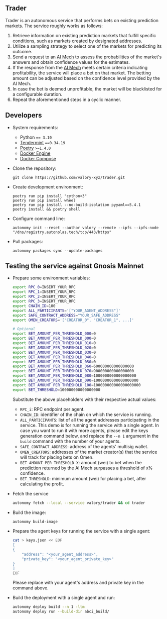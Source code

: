 ## Trader

Trader is an autonomous service that performs bets on existing prediction markets. The service roughly works as follows:

1. Retrieve information on existing prediction markets that fulfill specific conditions, such as markets created by designated addresses.
2. Utilize a sampling strategy to select one of the markets for predicting its outcome.
3. Send a request to an [AI Mech](https://github.com/valory-xyz/mech) to assess the probabilities of the market's answers and obtain confidence values for the estimates.
4. If the response from the [AI Mech](https://github.com/valory-xyz/mech) meets certain criteria indicating profitability, the service will place a bet on that market. The betting amount can be adjusted based on the confidence level provided by the AI Mech.
5. In case the bet is deemed unprofitable, the market will be blacklisted for a configurable duration.
6. Repeat the aforementioned steps in a cyclic manner.

## Developers

- System requirements:

    - Python `== 3.10`
    - [Tendermint](https://docs.tendermint.com/v0.34/introduction/install.html) `==0.34.19`
    - [Poetry](https://python-poetry.org/docs/) `>=1.4.0`
    - [Docker Engine](https://docs.docker.com/engine/install/)
    - [Docker Compose](https://docs.docker.com/compose/install/)

- Clone the repository:

      git clone https://github.com/valory-xyz/trader.git

- Create development environment:

      poetry run pip install "cython<3"
      poetry run pip install wheel
      poetry run pip install --no-build-isolation pyyaml==5.4.1
      poetry install && poetry shell

- Configure command line:

      autonomy init --reset --author valory --remote --ipfs --ipfs-node "/dns/registry.autonolas.tech/tcp/443/https"

- Pull packages:

      autonomy packages sync --update-packages

## Testing the service against Gnosis  Mainnet

* Prepare some environment variables:

    ```bash
    export RPC_0=INSERT_YOUR_RPC
    export RPC_1=INSERT_YOUR_RPC
    export RPC_2=INSERT_YOUR_RPC
    export RPC_3=INSERT_YOUR_RPC
    export CHAIN_ID=100
    export ALL_PARTICIPANTS='["YOUR_AGENT_ADDRESS"]'
    export SAFE_CONTRACT_ADDRESS="YOUR_SAFE_ADDRESS"
    export OMEN_CREATORS='["CREATOR_0", "CREATOR_1", ...]'
    
    # Optional
    export BET_AMOUNT_PER_THRESHOLD_000=0
    export BET_AMOUNT_PER_THRESHOLD_000=0
    export BET_AMOUNT_PER_THRESHOLD_010=0
    export BET_AMOUNT_PER_THRESHOLD_020=0
    export BET_AMOUNT_PER_THRESHOLD_030=0
    export BET_AMOUNT_PER_THRESHOLD_040=0
    export BET_AMOUNT_PER_THRESHOLD_050=0
    export BET_AMOUNT_PER_THRESHOLD_060=600000000000000000
    export BET_AMOUNT_PER_THRESHOLD_070=900000000000000000
    export BET_AMOUNT_PER_THRESHOLD_080=1000000000000000000
    export BET_AMOUNT_PER_THRESHOLD_090=10000000000000000000
    export BET_AMOUNT_PER_THRESHOLD_100=100000000000000000000
    export BET_THRESHOLD=100000000000000000
    ```

  Substitute the above placeholders with their respective actual values:
  - `RPC_i`: RPC endpoint per agent.
  - `CHAIN_ID`: identifier of the chain on which the service is running.
  - `ALL_PARTICIPANTS`: list of all the agent addresses participating in the service.
    This demo is for running the service with a single agent.
    In case you want to run it with more agents, please edit the keys generation command below,
    and replace the `--n 1` argument in the `build` command with the number of your agents.
  - `SAFE_CONTRACT_ADDRESS`: address of the agents' multisig wallet.
  - `OMEN_CREATORS`: addresses of the market creator(s) that the service will track
    for placing bets on Omen.
  - `BET_AMOUNT_PER_THRESHOLD_X`: amount (wei) to bet when the prediction returned by the AI Mech surpasses a threshold of `X`% confidence.
  - `BET_THRESHOLD`: minimum amount (wei) for placing a bet, after calculating the profit.

* Fetch the service

    ```bash
    autonomy fetch --local --service valory/trader && cd trader
    ```

* Build the image:

    ```bash
    autonomy build-image
    ```

* Prepare the agent keys for running the service with a single agent:

    ```bash
    cat > keys.json << EOF
    [
    {
        "address": "<your_agent_address>",
        "private_key": "<your_agent_private_key>"
    }
    ]
    EOF
    ```

  Please replace with your agent's address and private key in the command above.

* Build the deployment with a single agent and run:

    ```bash
    autonomy deploy build --n 1 -ltm
    autonomy deploy run --build-dir abci_build/
    ```
